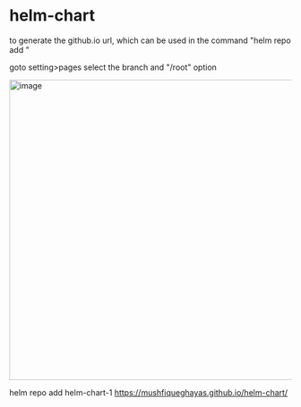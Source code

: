 # helm-chart
to generate the github.io url, which can be used in the command "helm repo add <URL>"

goto setting>pages select the branch and "/root" option

  <img width="1531" height="537" alt="image" src="https://github.com/user-attachments/assets/0bc1e6e9-ad54-4ad0-9edb-5640546eb32e" />
  
helm repo add helm-chart-1 https://mushfiqueghayas.github.io/helm-chart/  
